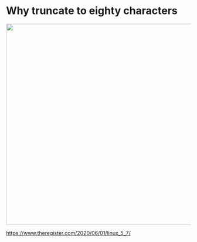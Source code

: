 # Why truncate to eighty characters

<img src=".pix/punchcard.avif" style="width:550px; height: auto;">

https://www.theregister.com/2020/06/01/linux_5_7/
